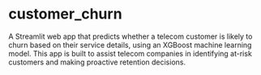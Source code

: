 # customer_churn
A Streamlit web app that predicts whether a telecom customer is likely to churn based on their service details, using an XGBoost machine learning model. This app is built to assist telecom companies in identifying at-risk customers and making proactive retention decisions.
